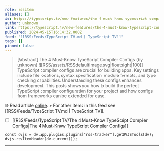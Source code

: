 ```yaml
---
role: rssitem
aliases: []
id: https://typescript.tv/new-features/the-4-must-know-typescript-compiler-configs/
author: unknown
link: https://typescript.tv/new-features/the-4-must-know-typescript-compiler-configs/
published: 2024-05-15T16:14:32.000Z
feed: "[[RSS/Feeds/TypeScript TV.md | TypeScript TV]]"
tags: []
pinned: false
---
```


> [!abstract] The 4 Must-Know TypeScript Compiler Configs (by unknown)
> ![[RSS/assets/RSSdefaultImage.svg|float:right|100]] TypeScript compiler configs are crucial for building apps. Key settings include file locations, syntax specification, module formats, and type checking capabilities. Understanding these configs enhances development. This posts shows you how to build the perfect TypeScript compiler configuration for your project and how configs from frameworks can be extended for ease.

🌐 Read article [online](https://typescript.tv/new-features/the-4-must-know-typescript-compiler-configs/). ⤴ For other items in this feed see [[RSS/Feeds/TypeScript TV.md | TypeScript TV]].

- [ ] [[RSS/Feeds/TypeScript TV/The 4 Must-Know TypeScript Compiler Configs|The 4 Must-Know TypeScript Compiler Configs]]

~~~dataviewjs
const dvjs = dv.app.plugins.plugins["rss-tracker"].getDVJSTools(dv);
dvjs.rssItemHeader(dv.current());
~~~

- - -


